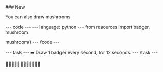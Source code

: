 
<div class="c-project-callout c-project-callout--tip">
### New 

You can also draw mushrooms

<div class="c-project-code">
--- code ---
---
language: python
---
from resources import badger, mushroom

mushroom()
--- /code ---

</div>

</div>

--- task ---
➡️ Draw 1 badger every second, for 12 seconds.
--- /task ---

🦡🦡🦡🦡🦡🦡🦡🦡🦡🦡🦡🦡